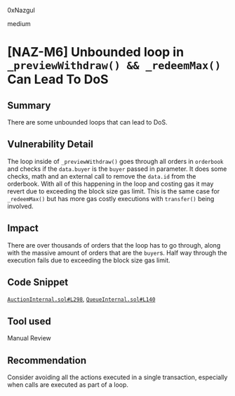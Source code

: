 0xNazgul

medium

# [NAZ-M6] Unbounded loop in `_previewWithdraw() && _redeemMax()` Can Lead To DoS

## Summary
There are some unbounded loops that can lead to DoS.

## Vulnerability Detail
The loop inside of `_previewWithdraw()` goes through all orders in `orderbook` and checks if the `data.buyer` is the `buyer` passed in parameter. It does some checks, math and an external call to remove the `data.id` from the orderbook. With all of this happening in the loop and costing gas it may revert due to exceeding the block size gas limit. This is the same case for `_redeemMax()` but has more gas costly executions with `transfer()` being involved.

## Impact
There are over thousands of orders that the loop has to go through, along with the massive amount of orders that are the `buyer`s. Half way through the execution fails due to exceeding the block size gas limit.

## Code Snippet
[`AuctionInternal.sol#L298`](https://github.com/sherlock-audit/2022-09-knox/blob/main/knox-contracts/contracts/auction/AuctionInternal.sol#L298), [`QueueInternal.sol#L140`](https://github.com/sherlock-audit/2022-09-knox/blob/main/knox-contracts/contracts/queue/QueueInternal.sol#L140)

## Tool used
Manual Review

## Recommendation
Consider avoiding all the actions executed in a single transaction, especially when calls are executed as part of a loop.